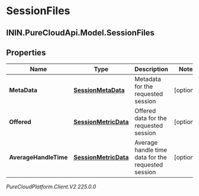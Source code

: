 # SessionFiles

## ININ.PureCloudApi.Model.SessionFiles

## Properties

|Name | Type | Description | Notes|
|------------ | ------------- | ------------- | -------------|
| **MetaData** | [**SessionMetaData**](SessionMetaData) | Metadata for the requested session | [optional] |
| **Offered** | [**SessionMetricData**](SessionMetricData) | Offered data for the requested session | [optional] |
| **AverageHandleTime** | [**SessionMetricData**](SessionMetricData) | Average handle time data for the requested session | [optional] |



_PureCloudPlatform.Client.V2 225.0.0_
